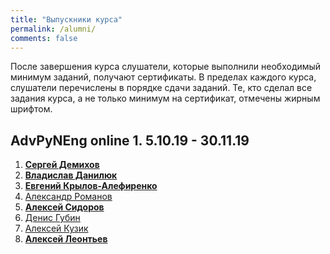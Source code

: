 ```yaml
---
title: "Выпускники курса"
permalink: /alumni/
comments: false
---
```


После завершения курса слушатели, которые выполнили необходимый минимум заданий, получают сертификаты. В пределах каждого курса, слушатели перечислены в порядке сдачи заданий.
Те, кто сделал все задания курса, а не только минимум на сертификат, отмечены жирным шрифтом.

## AdvPyNEng online 1. 5.10.19 - 30.11.19

1. **[Сергей Демихов](https://advpyneng.github.io/alumni/Sergey_Demikhov)**
2. **[Владислав Данилюк](https://advpyneng.github.io/alumni/Vladislav_Daniliuk)**
3. **[Евгений Крылов-Алефиренко](https://advpyneng.github.io/alumni/Yauheni_Krylou)**
4. [Александр Романов](https://advpyneng.github.io/alumni/Alexandr_Romanov)
5. **[Алексей Сидоров](https://advpyneng.github.io/alumni/Alexey_Sidorov)**
6. [Денис Губин](https://advpyneng.github.io/alumni/Denis_Gubin)
7. [Алексей Кузик](https://advpyneng.github.io/alumni/Alexey_Kuzik)
7. **[Алексей Леонтьев](https://advpyneng.github.io/alumni/Alexey_Leontiev)**

